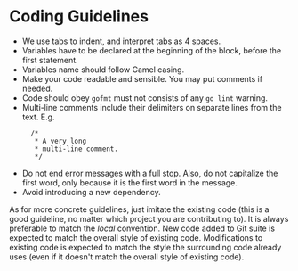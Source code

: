 # Coding Guidelines

- We use tabs to indent, and interpret tabs as 4 spaces.
- Variables have to be declared at the beginning of the block, before the first statement.
- Variables name should follow Camel casing.
- Make your code readable and sensible. You may put comments if needed.
- Code should obey `gofmt` must not consists of any `go lint` warning.
- Multi-line comments include their delimiters on separate lines from
   the text.  E.g.
  ```
	/*
	 * A very long
	 * multi-line comment.
	 */
  ```
- Do not end error messages with a full stop. Also, do not capitalize the first word, only because it is the first word in the message.
- Avoid introducing a new dependency.

As for more concrete guidelines, just imitate the existing code (this is a good guideline, no matter which project you are contributing to). It is always preferable to match the _local_ convention. New code added to Git suite is expected to match the overall style of existing code. Modifications to existing code is expected to match the style the surrounding code already uses (even if it doesn't match the overall style of existing code).
